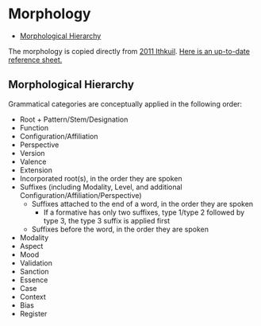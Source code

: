 # Morphology

* [Morphological Hierarchy](#morphological-hierarchy)

The morphology is copied directly from [2011 Ithkuil](http://www.ithkuil.net/). [Here is an up-to-date reference sheet.](https://docs.google.com/document/d/11luFPZI03IB9-mGGQ6L2C1eNHpHP6skmsjrMeAfCU-M/edit)

## Morphological Hierarchy

Grammatical categories are conceptually applied in the following order:

* Root + Pattern/Stem/Designation
* Function
* Configuration/Affiliation
* Perspective
* Version
* Valence
* Extension
* Incorporated root(s), in the order they are spoken
* Suffixes (including Modality, Level, and additional Configuration/Affiliation/Perspective)
  * Suffixes attached to the end of a word, in the order they are spoken
    * If a formative has only two suffixes, type 1/type 2 followed by type 3, the type 3 suffix is applied first
  * Suffixes before the word, in the order they are spoken
* Modality
* Aspect
* Mood
* Validation
* Sanction
* Essence
* Case
* Context
* Bias
* Register
